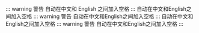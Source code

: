 ::: warning 警告
自动在中文和 English 之间加入空格
:::
自动在中文和English之间加入空格
::: warning 警告
自动在中文和English之间加入空格
:::
自动在中文和English之间加入空格
::: warning 警告
自动在中文和English之间加入空格
:::